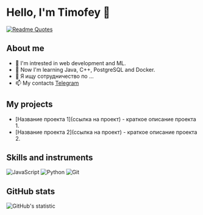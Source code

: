 # Hello, I'm Timofey 👋

[![Readme Quotes](https://quotes-github-readme.vercel.app/api?type=horizontal&theme=dark)](https://github.com/piyushsuthar/github-readme-quotes)

## About me

- 👀 I'm intrested in web development and ML.
- 🌱 Now I'm learning Java, C++, PostgreSQL and Docker.
- 💞️ Я ищу сотрудничество по ...
- 📫 My contacts [Telegram](https://t.me/TimoxGagarin)

## My projects

- [Название проекта 1](ссылка на проект) - краткое описание проекта 1.
- [Название проекта 2](ссылка на проект) - краткое описание проекта 2.

## Skills and instruments

![JavaScript](https://img.shields.io/badge/-JavaScript-000?&logo=JavaScript)
![Python](https://img.shields.io/badge/-Python-000?&logo=Python)
![Git](https://img.shields.io/badge/-Git-000?&logo=Git)

## GitHub stats

![GitHub's statistic](https://github-readme-stats.vercel.app/api?username=TimoxGagarin&show_icons=true&theme=radical)
